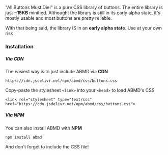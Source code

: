 "All Buttons Must Die!" is a pure CSS library of buttons. The entire library is just **~15KB** minified. Althought the library is still in its early alpha state, it's mostly usable and most buttons are pretty reliable.

With that being said, the library IS in an **early alpha state**. Use at your own risk




### Installation

##### Via CDN
The easiest way is to just include ABMD via **CDN**
```
https://cdn.jsdelivr.net/npm/abmd/css/buttons.css
```

Copy-paste the stylesheet `<link>` into your `<head>` to load ABMD's CSS 
```
<link rel="stylesheet" type="text/css" href="https://cdn.jsdelivr.net/npm/abmd/css/buttons.css">
```


##### Via NPM
You can also install ABMD with **NPM**
```
npm install abmd
```
And don't forget to include the CSS file!
 
